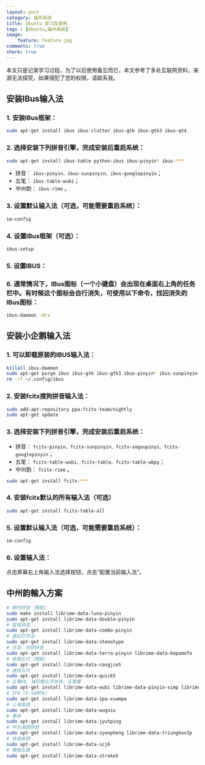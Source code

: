 ```yaml
---
layout: post
category: 操作系统
title: Ubuntu 学习及使用
tags : [Ubuntu,操作系统]
image:
    feature: feature.jpg
comments: true
share: true
---
```


本文只是记录学习过程，为了以后使用备忘而已，本文参考了多处互联网资料，来源无法探究，如果侵犯了您的权限，请联系我。

## 安装IBus输入法

### 1. 安装IBus框架：

```bash
sudo apt-get install ibus ibus-clutter ibus-gtk ibus-gtk3 ibus-qt4
```

### 2. 选择安装下列拼音引擎，完成安装后重启系统：

```bash
sudo apt-get install ibus-table python-ibus ibus-pinyin* ibus-***
```

*   拼音： `ibus-pinyin、ibus-sunpinyin、ibus-googlepinyin`；
*   五笔： `ibus-table-wubi`；
* 中州韵： `ibus-rime` 。

### 3. 设置默认输入法（可选，可能需要重启系统）：

```bash
im-config
```

### 4. 设置IBus框架（可选）：

```bash
ibus-setup
```

### 5. 设置IBUS：

### 6. 通常情况下，IBus图标（一个小键盘）会出现在桌面右上角的任务栏中。有时候这个图标会自行消失，可使用以下命令，找回消失的IBus图标：

```bash
ibus-daemon -drx
```

## 安装小企鹅输入法

### 1. 可以卸载原装的IBUS输入法：

```bash
killall ibus-daemon
sudo apt-get purge ibus ibus-gtk ibus-gtk3 ibus-pinyin* ibus-sunpinyin ibus-table python-ibus
rm -rf ~/.config/ibus
```

### 2. 安装fcitx搜狗拼音输入法：

```bash
sudo add-apt-repository ppa:fcitx-team/nightly
sudo apt-get update
```

### 3. 选择安装下列拼音引擎，完成安装后重启系统：

*   拼音： `fcitx-pinyin、fcitx-sunpinyin、fcitx-sogoupinyi、fcitx-googlepinyin`；
*   五笔： `fcitx-table-wubi、fcitx-table、fcitx-table-wbpy`；
* 中州韵： `fcitx-rime` 。

```bash
sudo apt-get install fcitx-***
```

### 4. 安装fcitx默认的所有输入法（可选）

```bash
sudo apt-get install fcitx-table-all
```

### 5. 设置默认输入法（可选，可能需要重启系统）：

```bash
im-config
```

### 6. 设置输入法：

点击屏幕右上角输入法选择按钮，点击“配置当前输入法”。

## 中州韵輸入方案

```bash
# 朙月拼音（預裝）
sudo make install librime-data-luna-pinyin
sudo apt-get install librime-data-double-pinyin
# 宮保拼音
sudo apt-get install librime-data-combo-pinyin
# 速記打字法
sudo apt-get install librime-data-stenotype
# 注音、地球拼音
sudo apt-get install librime-data-terra-pinyin librime-data-bopomofo
# 倉頡五代（預裝）
sudo apt-get install librime-data-cangjie5
# 速成五代
sudo apt-get install librime-data-quick5
# 五筆86、袖珍簡化字拼音、五筆畫
sudo apt-get install librime-data-wubi librime-data-pinyin-simp librime-data-stroke-simp
# IPA (X-SAMPA)
sudo apt-get install librime-data-ipa-xsampa
# 上海吳語
sudo apt-get install librime-data-wugniu
# 粵拼
sudo apt-get install librime-data-jyutping
# 中古漢語拼音
sudo apt-get install librime-data-zyenpheng librime-data-triungkox3p
# 快速倉頡
sudo apt-get install librime-data-scj6
# 筆順五碼
sudo apt-get install librime-data-stroke5
```
